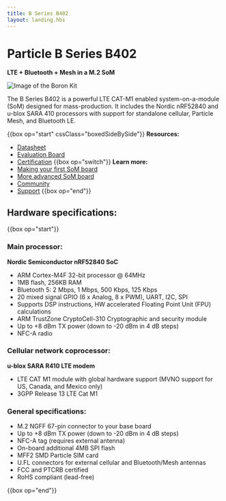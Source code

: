 ```yaml
---
title: B Series B402 
layout: landing.hbs
---
```


# Particle B Series B402

**LTE + Bluetooth + Mesh in a M.2 SoM**

![Image of the Boron Kit](/assets/images/b-series/b-series-top.png)

The B Series B402 is a powerful LTE CAT-M1 enabled system-on-a-module (SoM) designed for mass-production. It includes the Nordic nRF52840 and u-blox SARA 410 processors with support for standalone cellular, Particle Mesh, and Bluetooth LE.

{{box op="start" cssClass="boxedSideBySide"}}
  **Resources:**
- [Datasheet](/datasheets/cellular/b-series-datasheet/)
- [Evaluation Board](/datasheets/cellular/b-series-eval-board/)
- [Certification](/datasheets/certifications/certification)
{{box op="switch"}}
**Learn more:**
- [Making your first SoM board](/tutorials/hardware-projects/som-first-board/)
- [More advanced SoM board](https://github.com/particle-iot/app-notes/tree/master/AN001-Basic-SoM-Design)
- [Community](https://community.particle.io/)
- [Support](/support/support-and-fulfillment/menu-base/)
{{box op="end"}}

## Hardware specifications:

{{box op="start"}}

### Main processor:

**Nordic Semiconductor nRF52840 SoC**

- ARM Cortex-M4F 32-bit processor @ 64MHz
- 1MB flash, 256KB RAM
- Bluetooth 5: 2 Mbps, 1 Mbps, 500 Kbps, 125 Kbps
- 20 mixed signal GPIO (6 x Analog, 8 x PWM), UART, I2C, SPI
- Supports DSP instructions, HW accelerated Floating Point Unit (FPU) calculations
- ARM TrustZone CryptoCell-310 Cryptographic and security module
- Up to +8 dBm TX power (down to -20 dBm in 4 dB steps)
- NFC-A radio

### Cellular network coprocessor:

**u-blox SARA R410 LTE modem**

- LTE CAT M1 module with global hardware support (MVNO support for US, Canada, and Mexico only)
- 3GPP Release 13 LTE Cat M1

### General specifications:

- M.2 NGFF 67-pin connector to your base board
- Up to +8 dBm TX power (down to -20 dBm in 4 dB steps)
- NFC-A tag (requires external antenna)
- On-board additional 4MB SPI flash
- MFF2 SMD Particle SIM card
- U.FL connectors for external cellular and Bluetooth/Mesh antennas
- FCC and PTCRB certified
- RoHS compliant (lead-free)

<!--
<div align="center">
<br />

<a href="https://store.particle.io/products/boron-lte" target="_blank" class="button">BUY A BORON</a>

</div>
-->

{{box op="end"}}
